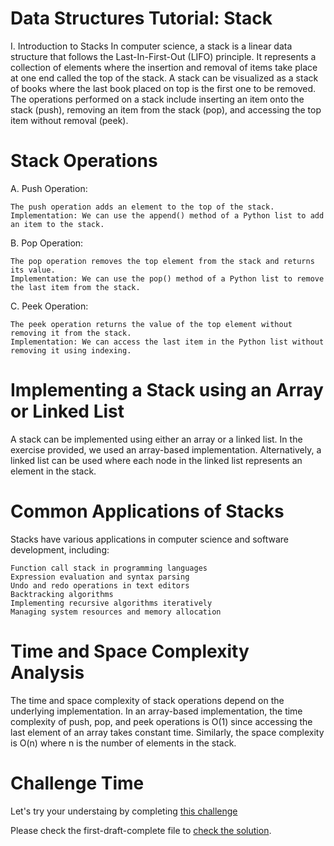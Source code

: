 # Data Structures Tutorial: Stack

I. Introduction to Stacks
In computer science, a stack is a linear data structure that follows the Last-In-First-Out (LIFO) principle. It represents a collection of elements where the insertion and removal of items take place at one end called the top of the stack.
A stack can be visualized as a stack of books where the last book placed on top is the first one to be removed. The operations performed on a stack include inserting an item onto the stack (push), removing an item from the stack (pop), and accessing the top item without removal (peek).

# Stack Operations

A. Push Operation:

    The push operation adds an element to the top of the stack.
    Implementation: We can use the append() method of a Python list to add an item to the stack.

B. Pop Operation:

    The pop operation removes the top element from the stack and returns its value.
    Implementation: We can use the pop() method of a Python list to remove the last item from the stack.

C. Peek Operation:

    The peek operation returns the value of the top element without removing it from the stack.
    Implementation: We can access the last item in the Python list without removing it using indexing.

# Implementing a Stack using an Array or Linked List

A stack can be implemented using either an array or a linked list. In the exercise provided, we used an array-based implementation. Alternatively, a linked list can be used where each node in the linked list represents an element in the stack.

# Common Applications of Stacks

Stacks have various applications in computer science and software development, including:

    Function call stack in programming languages
    Expression evaluation and syntax parsing
    Undo and redo operations in text editors
    Backtracking algorithms
    Implementing recursive algorithms iteratively
    Managing system resources and memory allocation

# Time and Space Complexity Analysis

The time and space complexity of stack operations depend on the underlying implementation. In an array-based implementation, the time complexity of push, pop, and peek operations is O(1) since accessing the last element of an array takes constant time. Similarly, the space complexity is O(n) where n is the number of elements in the stack.

# Challenge Time

Let's try your understaing by completing [this challenge](https://github.com/Amuleka/ds-first-draft/blob/main/first-draft-incomplete.py)

Please check the first-draft-complete file to [check the solution](https://github.com/Amuleka/ds-first-draft/blob/main/first-draft-complete.py).
